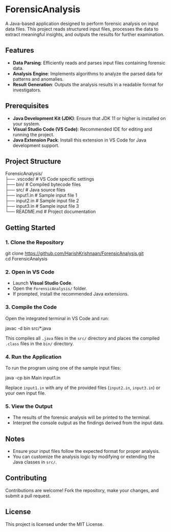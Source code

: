 # ForensicAnalysis

A Java-based application designed to perform forensic analysis on input data files. This project reads structured input files, processes the data to extract meaningful insights, and outputs the results for further examination.

## Features

- **Data Parsing**: Efficiently reads and parses input files containing forensic data.
- **Analysis Engine**: Implements algorithms to analyze the parsed data for patterns and anomalies.
- **Result Generation**: Outputs the analysis results in a readable format for investigators.

## Prerequisites

- **Java Development Kit (JDK)**: Ensure that JDK 11 or higher is installed on your system.
- **Visual Studio Code (VS Code)**: Recommended IDE for editing and running the project.
- **Java Extension Pack**: Install this extension in VS Code for Java development support.

## Project Structure

ForensicAnalysis/  
├── .vscode/           # VS Code specific settings  
├── bin/               # Compiled bytecode files  
├── src/               # Java source files  
├── input1.in          # Sample input file 1  
├── input2.in          # Sample input file 2  
├── input3.in          # Sample input file 3  
└── README.md          # Project documentation  

## Getting Started

### 1. Clone the Repository

git clone https://github.com/HarishKrishnaan/ForensicAnalysis.git  
cd ForensicAnalysis

### 2. Open in VS Code

- Launch **Visual Studio Code**.  
- Open the `ForensicAnalysis/` folder.  
- If prompted, install the recommended Java extensions.

### 3. Compile the Code

Open the integrated terminal in VS Code and run:

javac -d bin src/*.java

This compiles all `.java` files in the `src/` directory and places the compiled `.class` files in the `bin/` directory.

### 4. Run the Application

To run the program using one of the sample input files:

java -cp bin Main input1.in

Replace `input1.in` with any of the provided files (`input2.in`, `input3.in`) or your own input file.

### 5. View the Output

- The results of the forensic analysis will be printed to the terminal.  
- Interpret the console output as the findings derived from the input data.

## Notes

- Ensure your input files follow the expected format for proper analysis.  
- You can customize the analysis logic by modifying or extending the Java classes in `src/`.

## Contributing

Contributions are welcome! Fork the repository, make your changes, and submit a pull request.

## License

This project is licensed under the MIT License.
